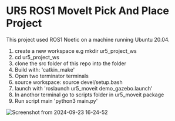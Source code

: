 # UR5 ROS1 MoveIt Pick And Place Project

This project used ROS1 Noetic on a machine running Ubuntu 20.04.

1. create a new workspace e.g mkdir ur5_project_ws
2. cd ur5_project_ws
3. clone the src folder of this repo into the folder
4. Build with: 'catkin_make'
5. Open two terminator terminals
6. source workspace: source devel/setup.bash
7. launch with 'roslaunch ur5_moveit demo_gazebo.launch'
8. In anothor terminal go to scripts folder in ur5_moveit package
9. Run script main 'python3 main.py'

![Screenshot from 2024-09-23 16-24-52](https://github.com/user-attachments/assets/55b7154a-a06e-4c98-aff2-a83aba658158)


   
